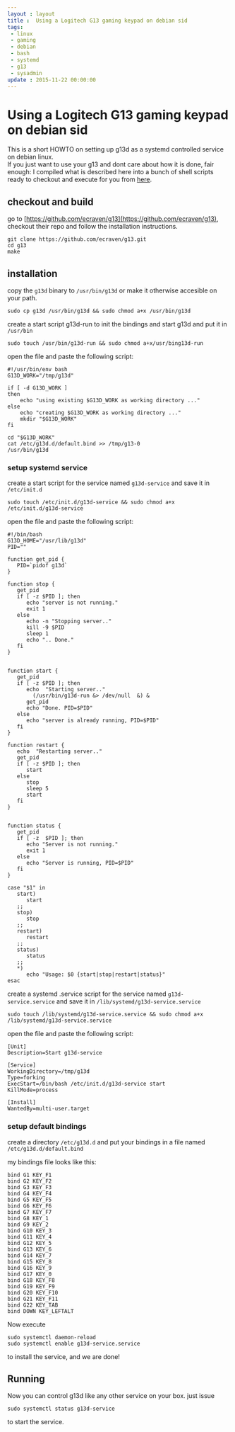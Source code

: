 ```yaml
---
layout : layout
title :  Using a Logitech G13 gaming keypad on debian sid
tags:
 - linux
 - gaming
 - debian
 - bash
 - systemd
 - g13
 - sysadmin
update : 2015-11-22 00:00:00
---
```


# Using a Logitech G13 gaming keypad on debian sid

This is a short HOWTO on setting up g13d as a systemd controlled service on debian linux.  
If you just want to use your g13 and dont care about how it is done, fair enough: I compiled what is described here into a bunch of shell scripts ready to checkout and execute for you from [here](https://github.com/lumue/g13d-service).

## checkout and build

go to [https://github.com/ecraven/g13](https://github.com/ecraven/g13), checkout their repo and follow the installation instructions.
    
    git clone https://github.com/ecraven/g13.git
    cd g13
    make

## installation

copy the ``g13d`` binary to ``/usr/bin/g13d`` or make it otherwise accesible on your path.

    sudo cp g13d /usr/bin/g13d && sudo chmod a+x /usr/bin/g13d
    
create a start script g13d-run to init the bindings and start g13d and put it in ``/usr/bin``

    sudo touch /usr/bin/g13d-run && sudo chmod a+x/usr/bing13d-run
    
open the file and paste the following script:

    #!/usr/bin/env bash
    G13D_WORK="/tmp/g13d"
    
    if [ -d G13D_WORK ]
    then
        echo "using existing $G13D_WORK as working directory ..."
    else
        echo "creating $G13D_WORK as working directory ..."
        mkdir "$G13D_WORK"
    fi
    
    cd "$G13D_WORK"
    cat /etc/g13d.d/default.bind >> /tmp/g13-0
    /usr/bin/g13d
    
### setup systemd service
    
create a start script for the service named ``g13d-service`` and save it in ``/etc/init.d``

    sudo touch /etc/init.d/g13d-service && sudo chmod a+x /etc/init.d/g13d-service
    
open the file and paste the following script:

    #!/bin/bash
    G13D_HOME="/usr/lib/g13d"
    PID=""
    
    function get_pid {
       PID=`pidof g13d`
    }
    
    function stop {
       get_pid
       if [ -z $PID ]; then
          echo "server is not running."
          exit 1
       else
          echo -n "Stopping server.."
          kill -9 $PID
          sleep 1
          echo ".. Done."
       fi
    }
    
    
    function start {
       get_pid
       if [ -z $PID ]; then
          echo  "Starting server.."
            (/usr/bin/g13d-run &> /dev/null  &) &
          get_pid
          echo "Done. PID=$PID"
       else
          echo "server is already running, PID=$PID"
       fi
    }
    
    function restart {
       echo  "Restarting server.."
       get_pid
       if [ -z $PID ]; then
          start
       else
          stop
          sleep 5
          start
       fi
    }
    
    
    function status {
       get_pid
       if [ -z  $PID ]; then
          echo "Server is not running."
          exit 1
       else
          echo "Server is running, PID=$PID"
       fi
    }
    
    case "$1" in
       start)
          start
       ;;
       stop)
          stop
       ;;
       restart)
          restart
       ;;
       status)
          status
       ;;
       *)
          echo "Usage: $0 {start|stop|restart|status}"
    esac

create a systemd .service script for the service named ``g13d-service.service`` and save it in ``/lib/systemd/g13d-service.service``

    sudo touch /lib/systemd/g13d-service.service && sudo chmod a+x /lib/systemd/g13d-service.service
    
open the file and paste the following script:

    [Unit]
    Description=Start g13d-service
    
    [Service]
    WorkingDirectory=/tmp/g13d
    Type=forking
    ExecStart=/bin/bash /etc/init.d/g13d-service start
    KillMode=process
    
    [Install]
    WantedBy=multi-user.target

### setup default bindings

create a directory ``/etc/g13d.d`` and put your bindings in a file named ``/etc/g13d.d/default.bind``

my bindings file looks like this:

    bind G1 KEY_F1
    bind G2 KEY_F2
    bind G3 KEY_F3
    bind G4 KEY_F4
    bind G5 KEY_F5
    bind G6 KEY_F6
    bind G7 KEY_F7
    bind G8 KEY_1 
    bind G9 KEY_2
    bind G10 KEY_3
    bind G11 KEY_4
    bind G12 KEY_5
    bind G13 KEY_6
    bind G14 KEY_7
    bind G15 KEY_8
    bind G16 KEY_9
    bind G17 KEY_0
    bind G18 KEY_F8
    bind G19 KEY_F9
    bind G20 KEY_F10
    bind G21 KEY_F11
    bind G22 KEY_TAB
    bind DOWN KEY_LEFTALT
    
Now execute 

    sudo systemctl daemon-reload
    sudo systemctl enable g13d-service.service

to install the service, and we are done!

## Running 

Now you can control g13d like any other service on your box. just issue
    
    sudo systemctl status g13d-service

to start the service.

